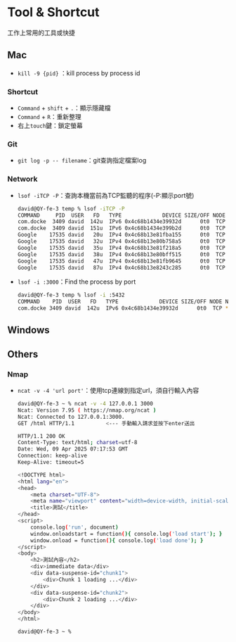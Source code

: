 # Tool & Shortcut

工作上常用的工具或快捷

## Mac

- `kill -9 {pid}` ：kill process by process id

### Shortcut
- `Command` + `shift` + `.`：顯示隱藏檔
- `Command` + `R`：重新整理
- 右上`touch`鍵：鎖定螢幕

### Git

- `git log -p -- filename`：git查詢指定檔案log

### Network

- `lsof -iTCP -P`：查詢本機當前為TCP監聽的程序(-P:顯示port號)
  ```bash
  david@QY-fe-3 temp % lsof -iTCP -P
  COMMAND     PID  USER   FD   TYPE             DEVICE SIZE/OFF NODE NAME
  com.docke  3409 david  142u  IPv6 0x4c68b1434e39932d      0t0  TCP *:5432 (LISTEN)
  com.docke  3409 david  151u  IPv6 0x4c68b1434e399b2d      0t0  TCP *:8080 (LISTEN)
  Google    17535 david   20u  IPv4 0x4c68b13e81fba155      0t0  TCP 10.45.110.108:60424->104.26.0.211:443 (ESTABLISHED)
  Google    17535 david   32u  IPv4 0x4c68b13e80b758a5      0t0  TCP 10.45.110.108:54611->td-in-f188.1e100.net:5228 (ESTABLISHED)
  Google    17535 david   35u  IPv4 0x4c68b13e81f218a5      0t0  TCP 10.45.110.108:57265->lb-140-82-113-25-iad.github.com:443 (ESTABLISHED)
  Google    17535 david   38u  IPv4 0x4c68b13e80bff515      0t0  TCP 10.45.110.108:51542->th-in-f188.1e100.net:5228 (ESTABLISHED)
  Google    17535 david   47u  IPv4 0x4c68b13e81fb9645      0t0  TCP 10.45.110.108:52694->149.154.170.100:443 (ESTABLISHED)
  Google    17535 david   87u  IPv4 0x4c68b13e8243c285      0t0  TCP 10.45.110.108:52668->104.18.35.23:443 (ESTABLISHED)
  ```
- `lsof -i :3000`：Find the process by port
  ```bash
  david@QY-fe-3 temp % lsof -i :5432
  COMMAND    PID  USER   FD   TYPE             DEVICE SIZE/OFF NODE NAME
  com.docke 3409 david  142u  IPv6 0x4c68b1434e39932d      0t0  TCP *:postgresql (LISTEN)
  ```

## Windows

## Others

### Nmap

- `ncat -v -4 'url port'`：使用tcp連線到指定url，須自行輸入內容
  ```bash
  david@QY-fe-3 ~ % ncat -v -4 127.0.0.1 3000
  Ncat: Version 7.95 ( https://nmap.org/ncat )
  Ncat: Connected to 127.0.0.1:3000.
  GET /html HTTP/1.1          <--- 手動輸入請求並按下enter送出

  HTTP/1.1 200 OK
  Content-Type: text/html; charset=utf-8
  Date: Wed, 09 Apr 2025 07:17:53 GMT
  Connection: keep-alive
  Keep-Alive: timeout=5

  <!DOCTYPE html>
  <html lang="en">
  <head>
      <meta charset="UTF-8">
      <meta name="viewport" content="width=device-width, initial-scale=1.0">
      <title>測試</title>
  </head>
  <script>
      console.log('run', document)
      window.onloadstart = function(){ console.log('load start'); }
      window.onload = function(){ console.log('load done'); }
  </script>
  <body>
      <h2>測試內容</h2>
      <div>immediate data</div>
      <div data-suspense-id="chunk1">
          <div>Chunk 1 loading ...</div>
      </div>
      <div data-suspense-id="chunk2">
          <div>Chunk 2 loading ...</div>
      </div>
  </body>
  </html>

  david@QY-fe-3 ~ %
  ```
